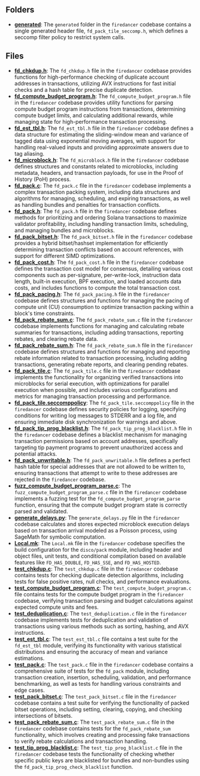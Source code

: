 ## Folders
- **[generated](pack/generated.driver.md)**: The `generated` folder in the `firedancer` codebase contains a single generated header file, `fd_pack_tile_seccomp.h`, which defines a seccomp filter policy to restrict system calls.

## Files
- **[fd_chkdup.h](pack/fd_chkdup.h.driver.md)**: The `fd_chkdup.h` file in the `firedancer` codebase provides functions for high-performance checking of duplicate account addresses in transactions, utilizing AVX instructions for fast initial checks and a hash table for precise duplicate detection.
- **[fd_compute_budget_program.h](pack/fd_compute_budget_program.h.driver.md)**: The `fd_compute_budget_program.h` file in the `firedancer` codebase provides utility functions for parsing compute budget program instructions from transactions, determining compute budget limits, and calculating additional rewards, while managing state for high-performance transaction processing.
- **[fd_est_tbl.h](pack/fd_est_tbl.h.driver.md)**: The `fd_est_tbl.h` file in the `firedancer` codebase defines a data structure for estimating the sliding-window mean and variance of tagged data using exponential moving averages, with support for handling real-valued inputs and providing approximate answers due to tag aliasing.
- **[fd_microblock.h](pack/fd_microblock.h.driver.md)**: The `fd_microblock.h` file in the `firedancer` codebase defines structures and constants related to microblocks, including metadata, headers, and transaction payloads, for use in the Proof of History (PoH) process.
- **[fd_pack.c](pack/fd_pack.c.driver.md)**: The `fd_pack.c` file in the `firedancer` codebase implements a complex transaction packing system, including data structures and algorithms for managing, scheduling, and expiring transactions, as well as handling bundles and penalties for transaction conflicts.
- **[fd_pack.h](pack/fd_pack.h.driver.md)**: The `fd_pack.h` file in the `firedancer` codebase defines methods for prioritizing and ordering Solana transactions to maximize validator profitability, including handling transaction limits, scheduling, and managing bundles and microblocks.
- **[fd_pack_bitset.h](pack/fd_pack_bitset.h.driver.md)**: The `fd_pack_bitset.h` file in the `firedancer` codebase provides a hybrid bitset/hashset implementation for efficiently determining transaction conflicts based on account references, with support for different SIMD optimizations.
- **[fd_pack_cost.h](pack/fd_pack_cost.h.driver.md)**: The `fd_pack_cost.h` file in the `firedancer` codebase defines the transaction cost model for consensus, detailing various cost components such as per-signature, per-write-lock, instruction data length, built-in execution, BPF execution, and loaded accounts data costs, and includes functions to compute the total transaction cost.
- **[fd_pack_pacing.h](pack/fd_pack_pacing.h.driver.md)**: The `fd_pack_pacing.h` file in the `firedancer` codebase defines structures and functions for managing the pacing of compute unit (CU) consumption to optimize transaction packing within a block's time constraints.
- **[fd_pack_rebate_sum.c](pack/fd_pack_rebate_sum.c.driver.md)**: The `fd_pack_rebate_sum.c` file in the `firedancer` codebase implements functions for managing and calculating rebate summaries for transactions, including adding transactions, reporting rebates, and clearing rebate data.
- **[fd_pack_rebate_sum.h](pack/fd_pack_rebate_sum.h.driver.md)**: The `fd_pack_rebate_sum.h` file in the `firedancer` codebase defines structures and functions for managing and reporting rebate information related to transaction processing, including adding transactions, generating rebate reports, and clearing pending rebates.
- **[fd_pack_tile.c](pack/fd_pack_tile.c.driver.md)**: The `fd_pack_tile.c` file in the `firedancer` codebase implements the functionality for organizing verified transactions into microblocks for serial execution, with optimizations for parallel execution when possible, and includes various configurations and metrics for managing transaction processing and performance.
- **[fd_pack_tile.seccomppolicy](pack/fd_pack_tile.seccomppolicy.driver.md)**: The `fd_pack_tile.seccomppolicy` file in the `firedancer` codebase defines security policies for logging, specifying conditions for writing log messages to STDERR and a log file, and ensuring immediate disk synchronization for warnings and above.
- **[fd_pack_tip_prog_blacklist.h](pack/fd_pack_tip_prog_blacklist.h.driver.md)**: The `fd_pack_tip_prog_blacklist.h` file in the `firedancer` codebase defines a blacklist mechanism for managing transaction permissions based on account addresses, specifically targeting tip payment programs to prevent unauthorized access and potential attacks.
- **[fd_pack_unwritable.h](pack/fd_pack_unwritable.h.driver.md)**: The `fd_pack_unwritable.h` file defines a perfect hash table for special addresses that are not allowed to be written to, ensuring transactions that attempt to write to these addresses are rejected in the `firedancer` codebase.
- **[fuzz_compute_budget_program_parse.c](pack/fuzz_compute_budget_program_parse.c.driver.md)**: The `fuzz_compute_budget_program_parse.c` file in the `firedancer` codebase implements a fuzzing test for the `fd_compute_budget_program_parse` function, ensuring that the compute budget program state is correctly parsed and validated.
- **[generate_delays.py](pack/generate_delays.py.driver.md)**: The `generate_delays.py` file in the `firedancer` codebase calculates and stores expected microblock execution delays based on transaction arrival modeled as a Poisson process, using SageMath for symbolic computation.
- **[Local.mk](pack/Local.mk.driver.md)**: The `Local.mk` file in the `firedancer` codebase specifies the build configuration for the `disco/pack` module, including header and object files, unit tests, and conditional compilation based on available features like `FD_HAS_DOUBLE`, `FD_HAS_SSE`, and `FD_HAS_HOSTED`.
- **[test_chkdup.c](pack/test_chkdup.c.driver.md)**: The `test_chkdup.c` file in the `firedancer` codebase contains tests for checking duplicate detection algorithms, including tests for false positive rates, null checks, and performance evaluations.
- **[test_compute_budget_program.c](pack/test_compute_budget_program.c.driver.md)**: The `test_compute_budget_program.c` file contains tests for the compute budget program in the `firedancer` codebase, verifying transaction parsing and budget calculations against expected compute units and fees.
- **[test_deduplication.c](pack/test_deduplication.c.driver.md)**: The `test_deduplication.c` file in the `firedancer` codebase implements tests for deduplication and validation of transactions using various methods such as sorting, hashing, and AVX instructions.
- **[test_est_tbl.c](pack/test_est_tbl.c.driver.md)**: The `test_est_tbl.c` file contains a test suite for the `fd_est_tbl` module, verifying its functionality with various statistical distributions and ensuring the accuracy of mean and variance estimations.
- **[test_pack.c](pack/test_pack.c.driver.md)**: The `test_pack.c` file in the `firedancer` codebase contains a comprehensive suite of tests for the `fd_pack` module, including transaction creation, insertion, scheduling, validation, and performance benchmarking, as well as tests for handling various constraints and edge cases.
- **[test_pack_bitset.c](pack/test_pack_bitset.c.driver.md)**: The `test_pack_bitset.c` file in the `firedancer` codebase contains a test suite for verifying the functionality of packed bitset operations, including setting, clearing, copying, and checking intersections of bitsets.
- **[test_pack_rebate_sum.c](pack/test_pack_rebate_sum.c.driver.md)**: The `test_pack_rebate_sum.c` file in the `firedancer` codebase contains tests for the `fd_pack_rebate_sum` functionality, which involves creating and processing fake transactions to verify rebate calculations and transaction handling.
- **[test_tip_prog_blacklist.c](pack/test_tip_prog_blacklist.c.driver.md)**: The `test_tip_prog_blacklist.c` file in the `firedancer` codebase tests the functionality of checking whether specific public keys are blacklisted for bundles and non-bundles using the `fd_pack_tip_prog_check_blacklist` function.
